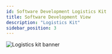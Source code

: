 ```yaml
---
id: Software Development Logistics Kit
title: Software Development View
description: "Logistics Kit"
sidebar_position: 3
---
```


![Logistics kit banner](img/logistics/logistics-kit-logo.drawio.svg)

